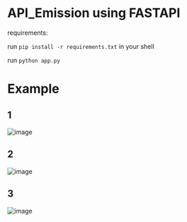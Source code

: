 # API_Emission using FASTAPI

requirements:

run `pip install -r requirements.txt` in your shell

run `python app.py`


# Example
## 1
![image](https://user-images.githubusercontent.com/38938185/141062865-a39d5b3b-1dfc-432c-9199-6b1d3bb1d3b6.png)

## 2
![image](https://user-images.githubusercontent.com/38938185/141062972-e4f98107-21ff-4c68-84ff-a204545d26dd.png)

## 3
![image](https://user-images.githubusercontent.com/38938185/141063186-d23b6d91-2dd4-4974-9e9e-ada4f317fbeb.png)
